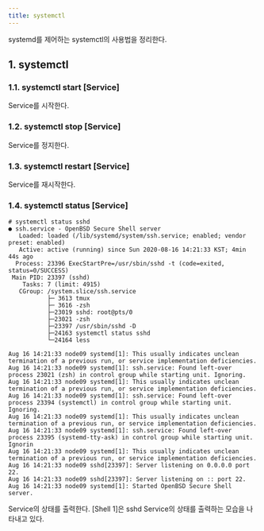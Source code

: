 ```yaml
---
title: systemctl
---
```


systemd를 제어하는 systemctl의 사용법을 정리한다.

## 1. systemctl

### 1.1. systemctl start [Service]

Service를 시작한다. 

### 1.2. systemctl stop [Service]

Service를 정지한다.

### 1.3. systemctl restart [Service]

Service를 재시작한다.

### 1.4. systemctl status [Service]

```shell {caption="[Shell 1] systemctl status"}
# systemctl status sshd
● ssh.service - OpenBSD Secure Shell server
   Loaded: loaded (/lib/systemd/system/ssh.service; enabled; vendor preset: enabled)
   Active: active (running) since Sun 2020-08-16 14:21:33 KST; 4min 44s ago
  Process: 23396 ExecStartPre=/usr/sbin/sshd -t (code=exited, status=0/SUCCESS)
 Main PID: 23397 (sshd)
    Tasks: 7 (limit: 4915)
   CGroup: /system.slice/ssh.service
           ├─ 3613 tmux
           ├─ 3616 -zsh
           ├─23019 sshd: root@pts/0
           ├─23021 -zsh
           ├─23397 /usr/sbin/sshd -D
           ├─24163 systemctl status sshd
           └─24164 less

Aug 16 14:21:33 node09 systemd[1]: This usually indicates unclean termination of a previous run, or service implementation deficiencies.
Aug 16 14:21:33 node09 systemd[1]: ssh.service: Found left-over process 23021 (zsh) in control group while starting unit. Ignoring.
Aug 16 14:21:33 node09 systemd[1]: This usually indicates unclean termination of a previous run, or service implementation deficiencies.
Aug 16 14:21:33 node09 systemd[1]: ssh.service: Found left-over process 23394 (systemctl) in control group while starting unit. Ignoring.
Aug 16 14:21:33 node09 systemd[1]: This usually indicates unclean termination of a previous run, or service implementation deficiencies.
Aug 16 14:21:33 node09 systemd[1]: ssh.service: Found left-over process 23395 (systemd-tty-ask) in control group while starting unit. Ignorin
Aug 16 14:21:33 node09 systemd[1]: This usually indicates unclean termination of a previous run, or service implementation deficiencies.
Aug 16 14:21:33 node09 sshd[23397]: Server listening on 0.0.0.0 port 22.
Aug 16 14:21:33 node09 sshd[23397]: Server listening on :: port 22.
Aug 16 14:21:33 node09 systemd[1]: Started OpenBSD Secure Shell server.
```

Service의 상태를 출력한다. [Shell 1]은 sshd Service의 상태를 출력하는 모습을 나타내고 있다.
